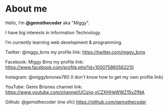 # About me

Hello, I’m <b>@gemsthecoder</b> aka "Miggy".

I have big interests in Information Technology.

I’m currently learning web development & programming.


Twitter: @mggy_brns my profile link: https://twitter.com/mggy_brns

Facebook: Miggy Brns my profile link: https://www.facebook.com/profile.php?id=100075860562210

Instagram: @miggybriones760 (I don't know how to get my own profile link)

YouTube: Gems Briones channel link: https://www.youtube.com/channel/UCizjg-vCZXHHeWWZ15vZfNA

Github: @gemsthecoder (me ofc) https://github.com/gemsthecoder


<!---
gemsthecoder/gemsthecoder is a ✨ special ✨ repository because its `README.md` (this file) appears on your GitHub profile.
You can click the Preview link to take a look at your changes.
--->

